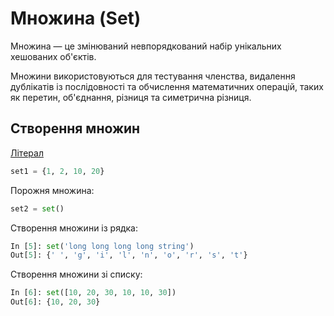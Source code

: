 # Множина (Set)

Множина — це змінюваний невпорядкований набір унікальних хешованих об'єктів.

Множини використовуються для тестування членства, видалення дублікатів із
послідовності та обчислення математичних операцій, таких як перетин,
об'єднання, різниця та симетрична різниця.

## Створення множин

[Літерал](/reference/syntax/#literals)

```python
set1 = {1, 2, 10, 20}
```

Порожня множина:

```python
set2 = set()
```

Створення множини із рядка:

```python
In [5]: set('long long long long string')
Out[5]: {' ', 'g', 'i', 'l', 'n', 'o', 'r', 's', 't'}
```

Створення множини зі списку:

```python
In [6]: set([10, 20, 30, 10, 10, 30])
Out[6]: {10, 20, 30}
```

